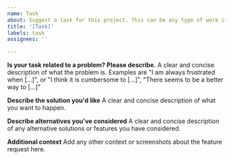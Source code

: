 ```yaml
---
name: Task
about: Suggest a task for this project. This can be any type of work item like for example a feature request. 
title: '[Task]'
labels: task
assignees: ''

---
```


**Is your task related to a problem? Please describe.**
A clear and concise description of what the problem is. Examples are "I am always frustrated when [...]", or "I think it is cumbersome to [...]", "There seems to be a better way to [...]"

**Describe the solution you'd like**
A clear and concise description of what you want to happen.

**Describe alternatives you've considered**
A clear and concise description of any alternative solutions or features you have considered.

**Additional context**
Add any other context or screenshots about the feature request here.